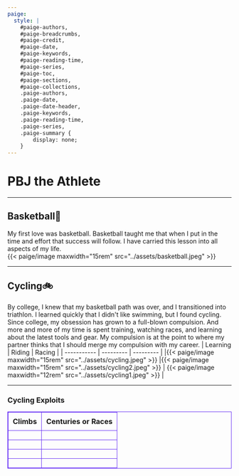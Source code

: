 ```yaml
---
paige: 
  style: |
    #paige-authors,
    #paige-breadcrumbs,
    #paige-credit,
    #paige-date,
    #paige-keywords,
    #paige-reading-time,
    #paige-series,
    #paige-toc,
    #paige-sections,
    #paige-collections,
    .paige-authors,
    .paige-date,
    .paige-date-header,
    .paige-keywords,
    .paige-reading-time,
    .paige-series,
    .paige-summary {
        display: none;
    }
---
```

<html>
<head>
<style>
table, th, td {
  border: 1px solid #6831f5;
  border-collapse: collapse;
  text-align: left;
  vertical-align: top;
}
th, td {
  padding-top: 10px;
  padding-bottom: 10px;
  padding-left: 10px;
  padding-right: 10px;
}
</style>
</head>

# PBJ the Athlete
---
## Basketball🏀
My first love was basketball. Basketball taught me that when I put in the time and effort that success will follow. I have carried this lesson into all aspects of my life.<br> 
{{< paige/image maxwidth="15rem" src="../assets/basketball.jpeg" >}} 

---

## Cycling🚲
By college, I knew that my basketball path was over, and I transitioned into triathlon. I learned quickly that I didn't like swimming, but I found cycling. Since college, my obsession has grown to a full-blown compulsion. And more and more of my time is spent training, watching races, and learning about the latest tools and gear. My compulsion is at the point to where my partner thinks that I should merge my compulsion with my career.
|    Learning   | Riding | Racing |
| ----------- | --------- | --------- |
|{{< paige/image maxwidth="15rem" src="../assets/cycling.jpeg" >}}              |{{< paige/image maxwidth="15rem" src="../assets/cycling2.jpeg" >}}           | {{< paige/image maxwidth="12rem" src="../assets/cycling1.jpeg" >}}          |

---

### Cycling Exploits

|    Climbs   | Centuries or Races |
| ----------- | ----------- |
|<div class="strava-embed-placeholder" data-embed-type="activity" data-embed-id="7372928371"></div><script src="https://strava-embeds.com/embed.js"></script>|<div class="strava-embed-placeholder" data-embed-type="activity" data-embed-id="9545883836"></div><script src="https://strava-embeds.com/embed.js"></script>|
|<div class="strava-embed-placeholder" data-embed-type="activity" data-embed-id="1890504114"></div><script src="https://strava-embeds.com/embed.js"></script>|<div class="strava-embed-placeholder" data-embed-type="activity" data-embed-id="5582091860"></div><script src="https://strava-embeds.com/embed.js"></script>
|<div class="strava-embed-placeholder" data-embed-type="activity" data-embed-id="6409227298"></div><script src="https://strava-embeds.com/embed.js"></script>  |<div class="strava-embed-placeholder" data-embed-type="activity" data-embed-id="7638295384"></div><script src="https://strava-embeds.com/embed.js"></script>|
||<div class="strava-embed-placeholder" data-embed-type="activity" data-embed-id="10080211089" data-style="standard"></div><script src="https://strava-embeds.com/embed.js"></script>|
</details>
<br>
